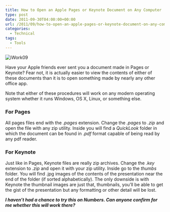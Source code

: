 ```yaml
---
title: How to Open an Apple Pages or Keynote Document on Any Computer
type: post
date: 2011-09-30T04:00:00+00:00
url: /2011/09/how-to-open-an-apple-pages-or-keynote-document-on-any-computer/
categories:
  - Technical
tags:
  - Tools
---
```


![iWork09](/images/2011/09/iWork09-225x223-1.jpg)

Have your Apple friends ever sent you a document made in Pages or Keynote? Fear not, it is actually easier to view the contents of either of these documents than it is to open something made by nearly any other office app.

Note that either of these procedures will work on any modern operating system whether it runs Windows, OS X, Linux, or something else.

### For Pages

All pages files end with the _.pages_ extension. Change the _.pages_ to _.zip_ and open the file with any zip utility. Inside you will find a _QuickLook_ folder in which the document can be found in _.pdf_ format capable of being read by any pdf reader.

### For Keynote

Just like in Pages, Keynote files are really zip archives. Change the _.key_ extension to _.zip_ and open it with your zip utility. Inside go to the _thumbs_ folder. You will find .jpg images of the contents of the presentation near the end of the folder (if sorted alphabetically). The only downside is with Keynote the thumbnail images are just that, thumbnails, you’ll be able to get the gist of the presentation but any formatting or other detail will be lost.

_**I haven’t had a chance to try this on Numbers. Can anyone confirm for me whether this will work there?**_
